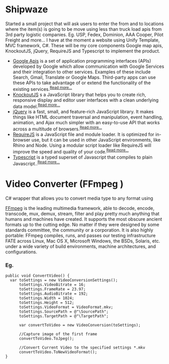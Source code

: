 
# Shipwaze
Started a small project that will ask users to enter the from and to locations where the item(s) is going to be move using less than truck load apis from 3rd party logistic companies. Eg. USP, Fedex, Dominion, AAA Cooper, Pilot Freight and more... I have at the moment a website using Unify Template, MVC framework, C#. These will be my core components Google map apis, KnockoutJS, jQuery, RequireJS and Typescript to implement the product.

<ul>
<li>
<a target='_blank' href='https://developers.google.com/apis-explorer/#p/'>Google Apis</a> is a set of application programming interfaces (APIs) developed by Google which allow communication with Google Services and their integration to other services. Examples of these include Search, Gmail, Translate or Google Maps. Third-party apps can use these APIs to take advantage of or extend the functionality of the existing services.<sup><a target='_blank' href='https://en.wikipedia.org/wiki/Google_APIs'>Read more...</a></sup> 
</li>
<li>
<a target='_blank' href='http://knockoutjs.com/'>KnockoutJS</a> s a JavaScript library that helps you to create rich, responsive display and editor user interfaces with a clean underlying data model.<sup><a target='_blank' href='http://knockoutjs.com/documentation/introduction.html'>Read more...</a></sup>
</li>
<li>
<a target='_blank' href='https://jquery.com/'>jQuery</a> is a fast, small, and feature-rich JavaScript library. It makes things like HTML document traversal and manipulation, event handling, animation, and Ajax much simpler with an easy-to-use API that works across a multitude of browsers.<sup><a target='_blank' href='http://api.jquery.com/'>Read more...</a></sup>
</li>
<li>
<a target='_blank' href='http://requirejs.org/'>RequireJS</a> is a JavaScript file and module loader. It is optimized for in-browser use, but it can be used in other JavaScript environments, like Rhino and Node. Using a modular script loader like RequireJS will improve the speed and quality of your code.<sup><a target='_blank' href='http://requirejs.org/docs/api.html'>Read more...</a></sup>
</li>
<li>
<a target='_blank' href='https://www.typescriptlang.org'>Typescript</a> is a typed superset of Javascript that compiles to plain Javascript..<sup><a target='_blank' href='https://www.typescriptlang.org/docs/tutorial.html'>Read more...</a></sup>
</li>
</ul>




# Video Converter (FFmpeg )
C# wrapper that allows you to convert media type to any format using 

<a href='https://ffmpeg.org/about.html.'>FFmpeg</a> is the leading multimedia framework, able to decode, encode, transcode, mux, demux, stream, filter and play pretty much anything that humans and machines have created. It supports the most obscure ancient formats up to the cutting edge. No matter if they were designed by some standards committee, the community or a corporation. It is also highly portable: FFmpeg compiles, runs, and passes our testing infrastructure FATE across Linux, Mac OS X, Microsoft Windows, the BSDs, Solaris, etc. under a wide variety of build environments, machine architectures, and configurations.

<h3>Eg.</h3>

```
public void ConvertVideo() {
  var toSettings = new VideoConversionSettings();
      toSettings.VideoBitrate = 16;
      toSettings.FrameRate = 23.97;
      toSettings.AudioBitrate = 192;
      toSettings.Width = 1024;
      toSettings.Height = 512;
      toSettings.VideoFormat = VideoFormat.mkv;
      toSettings.SourcePath = @"\SourcePath";
      toSettings.TargetPath = @"\TargetPath";

      var convertToVideo = new VideoConversion(toSettings);
	
      //Capture image of the first frame
      convertToVideo.ToJpeg(); 

      //Convert Current Video to the specified settings *.mkv
      convertToVideo.ToNewVideoFormat();
}
```
